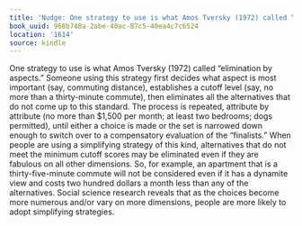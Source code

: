 ```yaml
---
title: 'Nudge: One strategy to use is what Amos Tversky (1972) called “elim…'
book_uuid: 968b748a-2abe-40ac-87c5-40ea4c7c6524
location: '1614'
source: kindle
---
```


One strategy to use is what Amos Tversky (1972) called “elimination by aspects.” Someone using this strategy first decides what aspect is most important (say, commuting distance), establishes a cutoff level (say, no more than a thirty-minute commute), then eliminates all the alternatives that do not come up to this standard. The process is repeated, attribute by attribute (no more than $1,500 per month; at least two bedrooms; dogs permitted), until either a choice is made or the set is narrowed down enough to switch over to a compensatory evaluation of the “finalists.” When people are using a simplifying strategy of this kind, alternatives that do not meet the minimum cutoff scores may be eliminated even if they are fabulous on all other dimensions. So, for example, an apartment that is a thirty-five-minute commute will not be considered even if it has a dynamite view and costs two hundred dollars a month less than any of the alternatives. Social science research reveals that as the choices become more numerous and/or vary on more dimensions, people are more likely to adopt simplifying strategies.